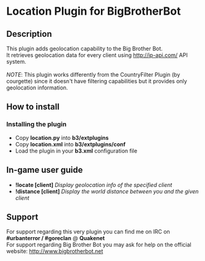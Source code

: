 Location Plugin for BigBrotherBot
===============================

## Description

This plugin adds geolocation capability to the Big Brother Bot.<br />
It retrieves geolocation data for every client using http://ip-api.com/ API system.<br /><br />
*NOTE*: This plugin works differently from the CountryFilter Plugin (by courgette) since it doesn't have filtering capabilities but it provides only geolocation information.<br />

## How to install

### Installing the plugin

* Copy **location.py** into **b3/extplugins**
* Copy **location.xml** into **b3/extplugins/conf**
* Load the plugin in your **b3.xml** configuration file

## In-game user guide

* **!locate [client]** *Display geolocation info of the specified client*
* **!distance [client]** *Display the world distance between you and the given client*

## Support

For support regarding this very plugin you can find me on IRC on **#urbanterror / #goreclan** @ **Quakenet**<br>
For support regarding Big Brother Bot you may ask for help on the official website: http://www.bigbrotherbot.net
